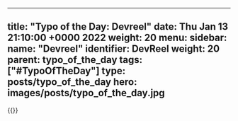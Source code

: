 
---
title: "Typo of the Day: Devreel"
date: Thu Jan 13 21:10:00 +0000 2022
weight: 20
menu:
  sidebar:
    name: "Devreel"
    identifier: DevReel
    weight: 20
    parent: typo_of_the_day
tags: ["#TypoOfTheDay"]
type: posts/typo_of_the_day
hero: images/posts/typo_of_the_day.jpg
---


{{<tweet user="mariatta" id="1481735303014404099">}}

